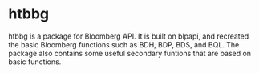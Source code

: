 # htbbg

htbbg is a package for Bloomberg API. It is built on blpapi, and recreated the basic Bloomberg functions such as BDH, BDP, BDS, and BQL. The package also contains some useful secondary funtions that are based on basic functions.

